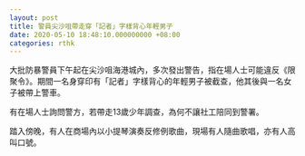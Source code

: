 ```yaml
---
layout: post
title: 警員尖沙咀帶走穿「記者」字樣背心年輕男子
date: 2020-05-10 18:48:10.000000000 +08:00
categories: rthk
---
```


大批防暴警員下午起在尖沙咀海港城內，多次發出警告，指在場人士可能違反《限聚令》。期間一名身穿印有「記者」字樣背心的年輕男子被截查，他其後與一名女子被帶上警車。

有在場人士詢問警方，若帶走13歲少年調查，為何不讓社工陪同到警署。

踏入傍晚，有人在商場內以小提琴演奏反修例歌曲，現場有人隨曲歌唱，亦有人高叫口號。
